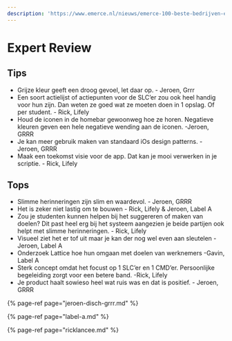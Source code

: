 ```yaml
---
description: 'https://www.emerce.nl/nieuws/emerce-100-beste-bedrijven-ebusiness-2019'
---
```


# Expert Review

## Tips 

* Grijze kleur geeft een droog gevoel, let daar op. - Jeroen, Grrr
* Een soort actielijst of actiepunten voor de SLC’er zou ook heel handig voor hun zijn. Dan weten ze goed wat ze moeten doen in 1 opslag. Of per student. - Rick, Lifely
* Houd de iconen in de homebar gewoonweg hoe ze horen. Negatieve kleuren geven een hele negatieve wending aan de iconen. -Jeroen, GRRR
* Je kan meer gebruik maken van standaard iOs design patterns. - Jeroen, GRRR
* Maak een toekomst visie voor de app. Dat kan je mooi verwerken in je scriptie. - Rick, Lifely

## Tops

* Slimme herinneringen zijn slim en waardevol. - Jeroen, GRRR
* Het is zeker niet lastig om te bouwen - Rick, Lifely & Jeroen, Label A
* Zou je studenten kunnen helpen bij het suggereren of maken van doelen? Dit past heel erg bij het systeem aangezien je beide partijen ook helpt met slimme herinneringen. - Rick, Lifely
*  Visueel ziet het er tof uit maar je kan der nog wel even aan sleutelen -Jeroen, Label A
* Onderzoek Lattice hoe hun omgaan met doelen van werknemers -Gavin, Label A
* Sterk concept omdat het focust op 1 SLC’er en 1 CMD’er. Persoonlijke begeleiding zorgt voor een betere band. -Rick, Lifely
* Je product haalt sowieso heel wat ruis was en dat is positief. - Jeroen, GRRR

{% page-ref page="jeroen-disch-grrr.md" %}

{% page-ref page="label-a.md" %}

{% page-ref page="ricklancee.md" %}


